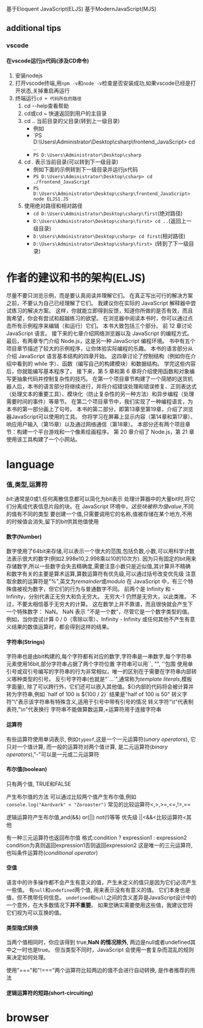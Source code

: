 基于Eloquent JavaScript(ELJS)
基于ModernJavaScript(MJS)

## additional tips

### vscode

#### 在vscode运行js代码(涉及CD命令)

1. 安装nodejs
2. 打开vscode终端,用`npm -v`和`node -v`检查是否安装成功,如果vscode已经是打开状态,关掉重启再运行
3. 终端运行`cd + 代码所在的路径`
	1. cd --help查看帮助
	2. cd或cd ~ 快速返回到用户的主目录
	3. cd ..  当前目录的父目录(转到上一级目录)
		- 例如
		- `PS D:\Users\Administrator\Desktop\csharp\frontend_JavaScript> cd ..
		- `PS D:\Users\Administrator\Desktop\csharp`
	4. cd .  表示当前目录(可以转到下一级目录)
		- 例如下面的示例转到下一级目录并运行js代码
		- `PS D:\Users\Administrator\Desktop\csharp> cd ./frontend_JavaScript`
		- `PS D:\Users\Administrator\Desktop\csharp\frontend_JavaScript> node ELJS1.JS`
	5. 使用绝对路径和相对路径
		- `cd D:\Users\Administrator\Desktop\csharp\first`(绝对路径)
		- `D:\Users\Administrator\Desktop\csharp\first> cd ..`(返回上一级目录)
		- `D:\Users\Administrator\Desktop\csharp> cd first`(相对路径)
		- `D:\Users\Administrator\Desktop\csharp\first> `(转到了下一级目录)

# 作者的建议和书的架构(ELJS)

尽量不要只浏览示例，而是要认真阅读并理解它们。 在真正写出可行的解决方案之前，不要认为自己已经理解了它们。 我建议你在实际的 JavaScript 解释器中尝试练习的解决方案。 这样，你就能立即得到反馈，知道你所做的是否有效，而且我希望，你会有尝试和超越练习的欲望。 在浏览器中阅读本书时，你可以通过点击所有示例程序来编辑（和运行）它们。 
本书大致包括三个部分。 前 12 章讨论 JavaScript 语言。 接下来的七章介绍网络浏览器以及 JavaScript 的编程方式。 最后，有两章专门介绍 Node.js，这是另一种 JavaScript 编程环境。
书中有五个项目章节描述了较大的示例程序，让你体验实际编程的乐趣。
本书的语言部分从介绍 JavaScript 语言基本结构的四章开始。 这四章讨论了控制结构（例如你在介绍中看到的 while 字）、函数（编写自己的构建模块）和数据结构。 学完这些内容后，你就能编写基本程序了。
接下来，第 5 章和第 6 章将介绍使用函数和对象编写更抽象代码并控制复杂性的技巧。 在第一个项目章节构建了一个简陋的送货机器人后，本书的语言部分将继续进行，并将介绍错误处理和错误修复、正则表达式（处理文本的重要工具）、模块化（防止复杂性的另一种方法）和异步编程（处理需要时间的事件）等章节。 在第二个项目章节中，我们实现了一种编程语言，为本书的第一部分画上了句号。
本书的第二部分，即第13章至第19章，介绍了浏览器JavaScript可以使用的工具。 你将学习在屏幕上显示内容（第14章和第17章）、响应用户输入（第15章）以及通过网络通信（第18章）。 本部分还有两个项目章节：构建一个平台游戏和一个像素绘画程序。 
第 20 章介绍了 Node.js，第 21 章使用该工具构建了一个小网站。
# language

### 值,类型,运算符

*bit*:通常是0或1,任何离散信息都可以简化为bit表示
处理计算器中的大量bit时,将它们分离成代表信息片段的块。在 JavaScript 环境中，*这些块被称为值value*,不同的值有不同的类型
要创建一个值,只需要调用它的名称,值被存储在某个地方,不用的时候值会消失,留下的bit供其他值使用

#### 数字(Number)

数字使用了64bit来存储,可以表示一个很大的范围,包括负数,小数,可以用科学计数法表示很大的数字(例如2.998e10,2.998乘以10的10次方).
因为只有固定的bit用来存储数字,所以一些数字会失去精确度,需要注意小数只是近似值,其计算并不精确
和数字有关的主要是算术运算,算数运算符有优先级,可以通过括号改变优先级
注意取余数的运算符是"%",英文为*remainder*或*modulo*
在 JavaScript 中，有三个特殊值被视为数字，但它们的行为与普通数字不同。 
前两个是 Infinity 和 -Infinity，分别代表正无穷大和负无穷大。 无穷大-1 仍然是无穷大，以此类推。 不过，不要太相信基于无穷大的计算。 这在数学上并不靠谱，而且很快就会产生下一个特殊数字： NaN。 
NaN 表示 "不是一个数"，尽管它是一个数字类型的值。 例如，当你尝试计算 0 / 0（零除以零）、Infinity - Infinity 或任何其他不产生有意义结果的数值运算时，都会得到这样的结果。

#### 字符串(Strings)

字符串也是由bit构建的,每个字符都有对应的数字,字符串是一串数字,每个字符串元素使用16bit,部分字符串占据了两个字符位置
字符串可以用\`\`, \"\", \'\'包围
使用单引号或双引号编写的字符串的行为非常相似，唯一的区别在于需要在字符串内部转义哪种类型的引号。 反引号字符串(也就是"\`...\`",通常称为*template literals*,模板字面量), 除了可以跨行外，它们还可以嵌入其他值。${}内部的代码将会被计算并转为字符串,例如
\`half of 100 is ${100 / 2}\` 结果是"half of 100 is 50"
转义字符"\\"表示该字符串有特殊含义,适用于引号中带有引号的情况
转义字符"\t"代表制表符,"\n"代表换行
字符串不能做算数运算,+运算符用于连接字符串

#### 运算符

有些运算符使用单词表示, 例如`typeof`,这是一个一元运算符(*unary operators*), 它只对一个值计算, 而一般的运算符对两个值计算, 是二元运算符(*binary operators*),"-"可以是一元或二元运算符

#### 布尔值(boolean)

只有两个值, TRUE和FALSE

产生布尔值的方法
可以通过比较两个值产生布尔值,例如
`console.log("Aardvark" < "Zoroaster")`
常见的比较运算符<,>,>=,<=,!=,==

逻辑运算符产生布尔值,and(&&) or(||) not(!)等等
优先级
||<&&<比较运算符<其他

有一种三元运算符也返回布尔值
格式:condition ? expression1 : expression2
condition为真则返回expression1否则返回expression2
这是唯一的三元运算符,也叫条件运算符(_conditional operator_)

#### 空值

语言中的许多操作都不会产生有意义的值，产生未定义的值只是因为它们必须产生一些值。
有`null`和`undefined`两个值, 用来表示没有有意义的值。 它们本身也是值，但不携带任何信息。
`undefined`和`null`之间的含义差异是JavaScript设计中的一个意外，在大多数情况下**并不重要**。 如果您确实需要使用这些值，我建议您将它们视为可以互换的值。

#### 类型隐式转换

当两个值相同时，你应该得到 true,**NaN 的情况除外**, 两边是null或者undefined其中之一时也是true。 但当类型不同时，JavaScript 会使用一套复杂而混乱的规则来决定如何处理。

使用"\=\=\="和"!\=\=\="两个运算符比较两边的值不会进行自动转换, 是作者推荐的用法

#### 逻辑运算符的短路(short-circuiting)



# browser



